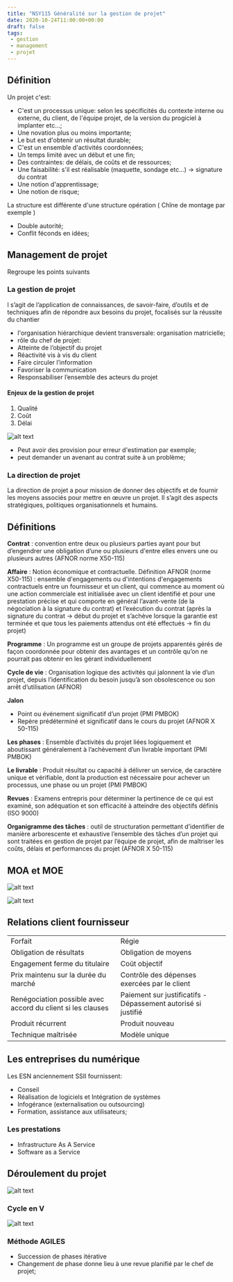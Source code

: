 ```yaml
---
title: "NSY115 Généralité sur la gestion de projet"
date: 2020-10-24T11:00:00+00:00
draft: false
tags:
 - gestion
 - management
 - projet
---
```


## Définition

Un projet c'est:

- C'est un processus unique: selon les spécificités du contexte interne ou externe, du client, de l'équipe projet, de la version du progiciel à implanter etc...;
- Une novation plus ou moins importante;
- Le but est d'obtenir un résultat durable;
- C'est un ensemble d'activités coordonnées;
- Un temps limité avec un début et une fin;
- Des contraintes: de délais, de coûts et de ressources;
- Une faisabilité: s'il est réalisable (maquette, sondage etc...) -> signature du contrat
- Une notion d'apprentissage;
- Une notion de risque;

La structure est différente d'une structure opération ( Chîne de montage par exemple )

- Double autorité;
- Conflit féconds en idées;

## Management de projet

Regroupe les points suivants

### La gestion de projet

l s’agit de l’application de connaissances, de savoir-faire, d’outils et de techniques afin de répondre aux
besoins du projet, focalisés sur la réussite du chantier

- l'organisation hiérarchique devient transversale: organisation matricielle;
- rôle du chef de projet:
- Atteinte de l’objectif du projet
- Réactivité vis à vis du client
- Faire circuler l’information
- Favoriser la communication
- Responsabiliser l’ensemble des acteurs du projet

#### Enjeux de la gestion de projet

 1. Qualité
 2. Coût
 3. Délai

![alt text](./images/enjeux_gestion_projet.png "Enjeux de la gestion de projet")

- Peut avoir des provision pour erreur d'estimation par exemple;
- peut demander un avenant au contrat suite à un problème;

### La direction de projet

La direction de projet a pour mission de donner des objectifs et de fournir les moyens associés pour mettre
en œuvre un projet. Il s’agit des aspects stratégiques, politiques organisationnels et humains.

## Définitions

**Contrat** : convention entre deux ou plusieurs parties ayant pour but d’engendrer une obligation
d’une ou plusieurs d'entre elles envers une ou plusieurs autres (AFNOR norme X50-115)

**Affaire** : Notion économique et contractuelle.
Définition AFNOR (norme X50-115) : ensemble d'engagements ou d'intentions d'engagements contractuels entre un
fournisseur et un client, qui commence au moment où une action commerciale est initialisée avec un client identifié et pour une
prestation précise et qui comporte en général l’avant-vente (de la négociation à la signature du contrat) et l’exécution du contrat (après la signature du contrat -> début du projet et s’achève lorsque la garantie est terminée et que tous les paiements attendus ont été effectués -> fin du projet)

**Programme** : Un programme est un groupe de projets apparentés gérés de façon coordonnée pour
obtenir des avantages et un contrôle qu’on ne pourrait pas obtenir en les gérant individuellement

**Cycle de vie** : Organisation logique des activités qui jalonnent la vie d’un projet, depuis l’identification du
besoin jusqu’à son obsolescence ou son arrêt d’utilisation (AFNOR)

**Jalon**

- Point ou événement significatif d’un projet (PMI PMBOK)
- Repère prédéterminé et significatif dans le cours du projet (AFNOR X 50-115)

**Les phases** : Ensemble d’activités du projet liées logiquement et aboutissant généralement à
l’achèvement d’un livrable important (PMI PMBOK)

**Le livrable** : Produit résultat ou capacité à délivrer un service, de caractère unique et vérifiable, dont la
production est nécessaire pour achever un processus, une phase ou un projet (PMI PMBOK)

**Revues** : Examens entrepris pour déterminer la pertinence de ce qui est examiné, son adéquation et son
efficacité à atteindre des objectifs définis (ISO 9000)

**Organigramme des tâches** : outil de structuration permettant d’identifier de manière arborescente et
exhaustive l’ensemble des tâches d’un projet qui sont traitées en gestion de projet par l’équipe de projet,
afin de maîtriser les coûts, délais et performances du projet (AFNOR X 50-115)

## MOA et MOE

![alt text](./images/MOA_MOE.png "MOA et MOE")

![alt text](./images/MOA_MOE_RELATIONS.png "MOA et MOE")

## Relations client fournisseur

|||
|-|-|
|Forfait|Régie|
|Obligation de résultats |Obligation de moyens|
Engagement ferme du titulaire|Coût objectif
Prix maintenu sur la durée du marché|Contrôle des dépenses exercées par le client
Renégociation possible avec accord du client si les clauses|Paiement sur justificatifs - Dépassement autorisé si justifié
Produit récurrent|Produit nouveau
Technique maîtrisée|Modèle unique

## Les entreprises du numérique

Les ESN anciennement SSII fournissent:

- Conseil
- Réalisation de logiciels et Intégration de systèmes
- Infogérance (externalisation ou outsourcing)
- Formation, assistance aux utilisateurs;

### Les prestations

- Infrastructure As A Service
- Software as a Service

## Déroulement du projet

![alt text](./images/deroulement.png "Déroulement de la gestion de projet")

### Cycle en V

![alt text](./images/cycle_v.png "Cycle en V")

### Méthode AGILES

- Succession de phases itérative
- Changement de phase donne lieu à une revue planifié par le chef de projet;
